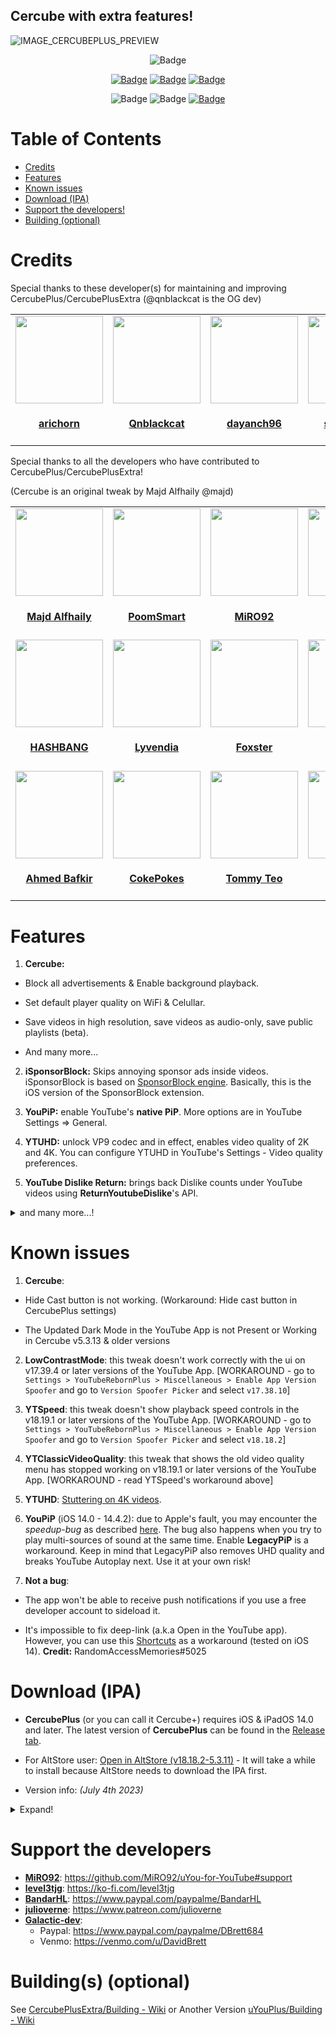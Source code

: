## Cercube with extra features!


![IMAGE_CERCUBEPLUS_PREVIEW](https://gcdnb.pbrd.co/images/PnpTdZf0IXbd.png)



<p align="center">
    <img src="https://img.shields.io/badge/Platform-iOS%20%7C%20iPadOS%2014.0%2B-yellow" alt="Badge"/>  
</p>

<p align="center">
    <a href="https://github.com/Balackburn/CercubePlusExtra/releases/latest"><img src="https://custom-icon-badges.demolab.com/github/v/release/arichorn/CercubePlusExtra?color=brightgreen&label=Latest%20release" alt="Badge"></img></a>
    <a href="https://github.com/Balackburn/CercubePlusExtra/releases/latest"><img src="https://img.shields.io/github/downloads/arichorn/CercubePlusExtra/total?label=Download" alt="Badge"></img></a>
    <a href="https://github.com/Balackburn/CercubePlusExtra/commit"><img src="https://custom-icon-badges.demolab.com/github/last-commit/arichorn/CercubePlusExtra?logo=history&logoColor=white&label=Last commit" alt="Badge"></img></a>
</p>

<p align="center">
   <img src="https://img.shields.io/github/stars/arichorn/CercubePlusExtra?style=social" alt="Badge"/>
   <img src="https://img.shields.io/github/forks/arichorn/CercubePlusExtra?style=social" alt="Badge"/>
   <a href="https://github.com/qnblackcat/uYouPlus#support-the-developers"><img src="https://img.shields.io/badge/-Support-lightgrey?style=social&logo=paypal" alt="Badge"></img></a>
</p>

# Table of Contents

* [Credits](#credits)
* [Features](#features)
* [Known issues](#known-issues)
* [Download (IPA)](#download-ipa)
* [Support the developers!](#support-the-developers)
* [Building (optional)](#building-optional)

# Credits

<table id='maintainer credit'>
Special thanks to these developer(s) for maintaining and improving CercubePlus/CercubePlusExtra (@qnblackcat is the OG dev)
<tr>
<td id='arichorn'>
<a href='https://github.com/arichorn'>
<img src='https://github.com/arichorn.png' width='140px;'>
</a>
<h4 align='center'><a href='https://github.com/arichorn'>arichorn</a></h4>
</td>
<td id='qnblackcat'>
<a href='https://github.com/qnblackcat'>
<img src='https://github.com/qnblackcat.png' width='140px;'>
</a>
<h4 align='center'><a href='https://github.com/qnblackcat'>Qnblackcat</a></h4>
</td>
<td id='dayanch96'>
<a href='https://github.com/dayanch96'>
<img src='https://github.com/dayanch96.png' width='140px;'>
</a>
<h4 align='center'><a href='https://github.com/dayanch96'>dayanch96</a></h4>
</td>
<td id='ssuesskind'>
<a href='https://github.com/ssuesskind'>
<img src='https://github.com/ssuesskind.png' width='140px;'>
</a>
<h4 align='center'><a href='https://github.com/ssuesskind'>ssuesskind</a></h4>
</td>
<td id='Balackburn'>
<a href='https://github.com/Balackburn'>
<img src='https://github.com/Balackburn.png' width='140px;'>
</a>
<h4 align='center'><a href='https://github.com/Balackburn'>Balackburn</a></h4>
</td>

<table id='credit'>
Special thanks to all the developers who have contributed to CercubePlus/CercubePlusExtra!
    
(Cercube is an original tweak by Majd Alfhaily @majd)
<tr>
<td id='majd'>
<a href='https://github.com/majd'>
<img src='https://github.com/majd.png' width='140px;'>
</a>
<h4 align='center'><a href='https://github.com/majd'>Majd Alfhaily</a></h4>
</td>
<td id='PoomSmart'>
<a href='https://github.com/PoomSmart'>
<img src='https://github.com/PoomSmart.png' width='140px;'>
</a>
<h4 align='center'><a href='https://github.com/PoomSmart'>PoomSmart</a></h4>
</td>
<td id='miro92'>
<a href='https://github.com/MiRO92'>
<img src='https://github.com/MiRO92.png' width='140px;'>
</a>
<h4 align='center'><a href='https://twitter.com/miro92'>MiRO92</a></h4>
</td>
<td id='level3tjg'>
<a href='https://github.com/level3tjg'>
<img src='https://github.com/level3tjg.png' width='140px;'>
</a>
<h4 align='center'><a href='https://twitter.com/level3tjg'>level3tjg</a></h4>
</td>
<td id='bandarHL'>
<a href='https://github.com/BandarHL'>
<img src='https://github.com/BandarHL.png' width='140px;'>
</a>
<h4 align='center'><a href='https://twitter.com/bandarhl'>BandarHelal</a></h4>
</td>
<td id='galactic-dev'>
<a href='https://github.com/Galactic-Dev'>
<img src='https://github.com/Galactic-Dev.png' width='140px;'>
</a>
<h4 align='center'><a href='https://twitter.com/dev_galactic'>galactic</a></h4>
</td>
</tr>
  
<tr>
<td id='hbang'>
<a href='https://github.com/hbang'>
<img src='https://github.com/hbang.png' width='140px;'>
</a>
<h4 align='center'><a href='https://twitter.com/hashbang'>HASHBANG</a></h4>
</td>
<td id='lyvendia'>
<a href='https://github.com/Lyvendia'>
<img src='https://github.com/Lyvendia.png' width='140px;'>
</a>
<h4 align='center'><a href='https://github.com/Lyvendia'>Lyvendia</a></h4>
</td>
<td id='foxster'>
<a href='https://github.com/therealFoxster'>
<img src='https://github.com/therealFoxster.png' width='140px;'>
</a>
<h4 align='center'><a href='https://twitter.com/therealFoxster'>Foxster</a></h4>
</td>
<td id='julioverne'>
<a href='https://github.com/julioverne'>
<img src='https://github.com/julioverne.png' width='140px;'>
</a>
<h4 align='center'><a href='https://twitter.com/ijulioverne'>julioverne</a></h4>
</td>
<td id='ichitaso'>
<a href='https://github.com/ichitaso'>
<img src='https://github.com/ichitaso.png' width='140px;'>
</a>
<h4 align='center'><a href='https://twitter.com/ichitaso'>ichitaso</a></h4>
</td>
</tr>
  
<tr>
<td id='ahmed-bafkir'>
<a href='https://github.com/AhmedBafkir'>
<img src='https://github.com/AhmedBafkir.png' width='140px;'>
</a>
<h4 align='center'><a href='https://twitter.com/Peaceful_0'>Ahmed Bafkir</a></h4>
</td>
<td id='cokepokes'>
<a href='https://github.com/CokePokes'>
<img src='https://github.com/CokePokes.png' width='140px;'>
</a>
<h4 align='center'><a href='https://twitter.com/cokepokes'>CokePokes</a></h4>
</td>
<td id='isnackable'>
<a href='https://github.com/ISnackable'>
<img src='https://github.com/ISnackable.png' width='140px;'>
</a>
<h4 align='center'><a href='https://isnackable.me/'>Tommy Teo</a></h4>
</td>
<td id='SKIEDs'>
<a href='https://github.com/SKEIDs'>
<img src='https://github.com/SKEIDs.png' width='140px;'>
</a>
<h4 align='center'><a href='https://github.com/SKEIDs'>SKIEDs</a></h4>
</td>
<td id='theos-team'>
<a href='https://github.com/theos/theos'>
<img src='https://github.com/theos.png' width='140px;'>
</a>
<h4 align='center'><a href='https://theos.dev'>theos</a></h4>
</td>
</tr>
</table>

# Features

1. **Cercube:**

- Block all advertisements & Enable background playback.

- Set default player quality on WiFi & Celullar.

- Save videos in high resolution, save videos as audio-only, save public playlists (beta).

- And many more...

2. **iSponsorBlock:** Skips annoying sponsor ads inside videos. iSponsorBlock is based on [SponsorBlock engine](https://sponsor.ajay.app/). Basically, this is the iOS version of the SponsorBlock extension.

3. **YouPiP:** enable YouTube's **native PiP**. More options are in YouTube Settings => General.

4. **YTUHD:** unlock VP9 codec and in effect, enables video quality of 2K and 4K. You can configure YTUHD in YouTube's Settings - Video quality preferences.

5. **YouTube Dislike Return:** brings back Dislike counts under YouTube videos using **ReturnYoutubeDislike**'s API.

<details>
  <summary>and many more...!</summary>

6. **YTClassicVideoQuality:** since YouTube v16.xx, you need one more step to change the video quality. YTClassicVideoQuality brings back the old video quality selector, which is a lot better than the new one.

7. **YTNoHoverCards:** offer an option to enable/disable the annoying suggested videos show up at the end of the videos.

8. **YTABGoodies:** allow you to disable some YouTube A/B testing features. It is a combination of several tweaks, such as:

- YouAreThere: disable "Video paused. Continue watching?" popup in the YouTube app when you play a long video.

- YouRememberCaption: make YouTube remember your video caption setting (if not already).

- YTNoCheckLocalNetwork: block the Local Network permission popup.

9. **NOYTPremium:** remove YouTube Premium upsell alerts.

10. **YTSpeed**: a toggleable tweak to add 2.25x, 2.5x, 2.75x, 3x, 3.25x, 3.5x, 3.75x, 4x & 5x playback speed options in the video player.

11. **YTMiniplayerEnabler**: enable Miniplayer for all YouTube videos.

12. **DontEatMyContent**: prevent the notch/Dynamic Island from munching on 2:1 video content in YouTube.

13. **YTShortsProgress**: always enable progress bar and scrubbing in YouTube Shorts (iPhone only).

14. **YTABConfig**: allow user to control over YouTube A/B testing flags.

15. **YouMute**: Mute/unmute videos in the YouTube Video Player directly.

16. **LowContrastMode**: makes the YouTube Interface Low Contrast as possible to make it easier on the eyes.

any many more...
</details>

# Known issues

1. **Cercube**: 

- Hide Cast button is not working. (Workaround: Hide cast button in CercubePlus settings)

- The Updated Dark Mode in the YouTube App is not Present or Working in Cercube v5.3.13 & older versions

2. **LowContrastMode**: this tweak doesn't work correctly with the ui on v17.39.4 or later versions of the YouTube App. [WORKAROUND - go to `Settings > YouTubeRebornPlus > Miscellaneous > Enable App Version Spoofer` and go to `Version Spoofer Picker` and select `v17.38.10`]

3. **YTSpeed**: this tweak doesn't show playback speed controls in the v18.19.1 or later versions of the YouTube App. [WORKAROUND - go to `Settings > YouTubeRebornPlus > Miscellaneous > Enable App Version Spoofer` and go to `Version Spoofer Picker` and select `v18.18.2`]

4. **YTClassicVideoQuality**: this tweak that shows the old video quality menu has stopped working on v18.19.1 or later versions of the YouTube App. [WORKAROUND - read YTSpeed's workaround above]

5. **YTUHD**: [Stuttering on 4K videos](https://github.com/qnblackcat/uYouPlus/issues/6).

6. **YouPiP** (iOS 14.0 - 14.4.2): due to Apple's fault, you may encounter the *speedup-bug* as described [here](https://drive.google.com/file/d/1NKdv1fr_KRWgD8nhkMDfG2eLBnbdeVtX/view?usp=sharing). The bug also happens when you try to play multi-sources of sound at the same time. Enable **LegacyPiP** is a workaround. Keep in mind that LegacyPiP also removes UHD quality and breaks YouTube Autoplay next. Use it at your own risk!

7. **Not a bug**: 

- The app won't be able to receive push notifications if you use a free developer account to sideload it. 

- It's impossible to fix deep-link (a.k.a Open in the YouTube app). However, you can use this [Shortcuts](https://shortcutsgallery.com/shortcuts/open-in-youtube/) as a workaround (tested on iOS 14). **Credit:** RandomAccessMemories#5025

# Download (IPA)

- **CercubePlus** (or you can call it Cercube+) requires iOS & iPadOS 14.0 and later. The latest version of **CercubePlus** can be found in the [Release tab](https://github.com/Balackburn/CercubePlusExtra/releases/latest).

- For AltStore user: [Open in AltStore (v18.18.2-5.3.11)](https://tinyurl.com/5a5jn7ra) - It will take a while to install because AltStore needs to download the IPA first.

</details>

- Version info: _(July 4th 2023)_

<details>
  <summary>Expand!</summary>

| **Tweaks/App** | **Developer** | **Version** | **Open source** |
| - | - | :-: | :-:  |
| **YouTube** | Google Inc | 18.25.1 | ✖︎ |
| **Cercube** | Majd Alfhaily | 5.3.11 | ✖︎ |
| **Open in YouTube** | [CokePokes](https://github.com/CokePokes/) | 1.2 | ✖︎ |
| **YTNoShorts** | [MiRO92](https://twitter.com/miro92) | 1.0.2 | [✔︎](https://github.com/MiRO92/YTNoShorts) |
| **iSponsorBlock** | [Galactic-Dev](https://github.com/Galactic-Dev) | 1.2 | [✔︎](https://github.com/Galactic-Dev/iSponsorBlock) |
| **BigYTMiniPlayer** | [Galactic-Dev](https://github.com/Galactic-Dev) | 1.0-1 | [✔︎](https://github.com/Galactic-Dev/BigYTMiniPlayer) |
| **YTNoHoverCards** | [level3tjg](https://twitter.com/level3tjg) | 0.0.3 | [✔︎](https://github.com/level3tjg/YTNoHoverCards) |
| **YTMiniplayerEnabler** | [level3tjg](https://twitter.com/level3tjg) | 0.0.2 | [✔︎](https://github.com/level3tjg/YTMiniplayerEnabler) |
| **DontEatMyContent** | [therealFoxster](https://github.com/therealFoxster) | 1.0.10 | [✔︎](https://github.com/therealFoxster/DontEatMyContent) |
| **LowContrastMode** | arichorn | 1.2.3 | [✔︎](https://github.com/arichorn/LowContrastMode) |
| **YTUHD** | PoomSmart | 1.4.0 | [✔︎](https://github.com/PoomSmart/YTUHD) |
| **YouPiP** | PoomSmart | 1.7.20 | [✔︎](https://github.com/PoomSmart/YouPiP) |
| **YouMute** | PoomSmart | 1.1.1-1 | [✔︎](https://github.com/PoomSmart/YouMute) |
| **YTABConfig** | PoomSmart | 1.5.0-1 | [✔︎](https://github.com/PoomSmart/YTABConfig) |
| **IAmYouTube** | PoomSmart | 1.2.0 | [✔︎](https://github.com/PoomSmart/IAmYouTube) |
| **YTReExplore** | PoomSmart | 1.0.2 | [✔︎](https://github.com/PoomSmart/YTReExplore) |
| **NoYTPremium** | PoomSmart | 1.0.4 | [✔︎](https://github.com/PoomSmart/NoYTPremium) |
| **YTNoPaidPromo** | PoomSmart | 1.0.0 | [✔︎](https://github.com/PoomSmart/YTNoPaidPromo) |
| **YTAutoFullScreen** | PoomSmart | 1.0.3 | [✔︎](https://github.com/PoomSmart/YTAutoFullScreen) |
| **YTShortsProgress** | PoomSmart | 1.0.2 | [✔︎](https://github.com/PoomSmart/YTShortsProgress) |
| **Return YouTube Dislike** | PoomSmart | 1.11.3 | [✔︎](https://github.com/PoomSmart/Return-YouTube-Dislikes) |

</details>

# Support the developers
- [**MiRO92**](https://twitter.com/miro92): https://github.com/MiRO92/uYou-for-YouTube#support
- [**level3tjg**](https://twitter.com/level3tjg): https://ko-fi.com/level3tjg
- [**BandarHL**](https://twitter.com/bandarhl): https://www.paypal.com/paypalme/BandarHL
- [**julioverne**](https://twitter.com/ijulioverne): https://www.patreon.com/julioverne
- [**Galactic-dev**](https://twitter.com/dev_galactic):   
  - Paypal: https://www.paypal.com/paypalme/DBrett684 
  - Venmo: https://venmo.com/u/DavidBrett

# Building(s) (optional)
See [CercubePlusExtra/Building - Wiki](https://github.com/Balackburn/CercubePlusExtra/wiki/Building)
or Another Version [uYouPlus/Building - Wiki](https://github.com/qnblackcat/uYouPlus/wiki/Building)
